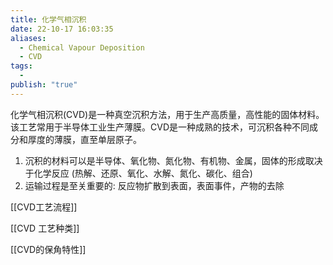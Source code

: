 ```yaml
---
title: 化学气相沉积
date: 22-10-17 16:03:35
aliases:
  - Chemical Vapour Deposition
  - CVD
tags:
  - 
publish: "true"
---
```


化学气相沉积(CVD)是一种真空沉积方法，用于生产高质量，高性能的固体材料。该工艺常用于半导体工业生产薄膜。CVD是一种成熟的技术，可沉积各种不同成分和厚度的薄膜，直至单层原子。

1. 沉积的材料可以是半导体、氧化物、氮化物、有机物、金属，固体的形成取决于化学反应 (热解、还原、氧化、水解、氮化、碳化、组合) 
2. 运输过程是至关重要的: 反应物扩散到表面，表面事件，产物的去除

[[CVD工艺流程]]

[[CVD 工艺种类]]

[[CVD的保角特性]]
